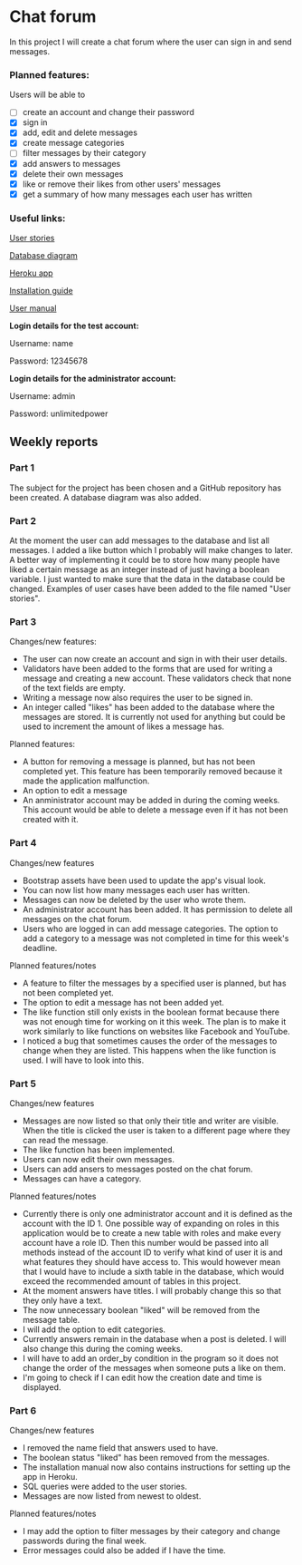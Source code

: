 # Chat forum
In this project I will create a chat forum where the user can sign in and send messages.

### Planned features:
Users will be able to
* [ ] create an account and change their password
* [x] sign in
* [x] add, edit and delete messages
* [x] create message categories
* [ ] filter messages by their category
* [x] add answers to messages
* [x] delete their own messages
* [x] like or remove their likes from other users' messages
* [x] get a summary of how many messages each user has written

### Useful links:
[User stories](https://github.com/H4m5t3r/Keskustelufoorumi/blob/master/documentation/User%20stories.md)

[Database diagram](https://github.com/H4m5t3r/Keskustelufoorumi/blob/master/documentation/Database%20diagram.png)

[Heroku app](https://tsoha-k2020-keskustelufoorumi.herokuapp.com/)

[Installation guide](https://github.com/H4m5t3r/Keskustelufoorumi/blob/master/documentation/Installation%20guide.md)

[User manual](https://github.com/H4m5t3r/Keskustelufoorumi/blob/master/documentation/User%20manual.md)

**Login details for the test account:**

Username: name

Password: 12345678

**Login details for the administrator account:**

Username: admin

Password: unlimitedpower

## Weekly reports

### Part 1
The subject for the project has been chosen and a GitHub repository has been created. A database diagram was also added.

### Part 2
At the moment the user can add messages to the database and list all messages. I added a like button which I probably will make changes to later. A better way of implementing it could be to store how many people have liked a certain message as an integer instead of just having a boolean variable. I just wanted to make sure that the data in the database could be changed. Examples of user cases have been added to the file named "User stories".

### Part 3
Changes/new features:
* The user can now create an account and sign in with their user details.
* Validators have been added to the forms that are used for writing a message and creating a new account. These validators check that none of the text fields are empty.
* Writing a message now also requires the user to be signed in.
* An integer called "likes" has been added to the database where the messages are stored. It is currently not used for anything but could be used to increment the amount of likes a message has.

Planned features:
* A button for removing a message is planned, but has not been completed yet. This feature has been temporarily removed because it made the application malfunction.
* An option to edit a message
* An anministrator account may be added in during the coming weeks. This account would be able to delete a message even if it has not been created with it.

### Part 4
Changes/new features
* Bootstrap assets have been used to update the app's visual look.
* You can now list how many messages each user has written.
* Messages can now be deleted by the user who wrote them.
* An administrator account has been added. It has permission to delete all messages on the chat forum.
* Users who are logged in can add message categories. The option to add a category to a message was not completed in time for this week's deadline.

Planned features/notes
* A feature to filter the messages by a specified user is planned, but has not been completed yet.
* The option to edit a message has not been added yet.
* The like function still only exists in the boolean format because there was not enough time for working on it this week. The plan is to make it work similarly to like functions on websites like Facebook and YouTube.
* I noticed a bug that sometimes causes the order of the messages to change when they are listed. This happens when the like function is used. I will have to look into this.

### Part 5
Changes/new features
* Messages are now listed so that only their title and writer are visible. When the title is clicked the user is taken to a different page where they can read the message.
* The like function has been implemented.
* Users can now edit their own messages.
* Users can add ansers to messages posted on the chat forum.
* Messages can have a category.

Planned features/notes
* Currently there is only one administrator account and it is defined as the account with the ID 1. One possible way of expanding on roles in this application would be to create a new table with roles and make every account have a role ID. Then this number would be passed into all methods instead of the account ID to verify what kind of user it is and what features they should have access to. This would however mean that I would have to include a sixth table in the database, which would exceed the recommended amount of tables in this project.
* At the moment answers have titles. I will probably change this so that they only have a text.
* The now unnecessary boolean "liked" will be removed from the message table.
* I will add the option to edit categories.
* Currently answers remain in the database when a post is deleted. I will also change this during the coming weeks.
* I will have to add an order_by condition in the program so it does not change the order of the messages when someone puts a like on them.
* I'm going to check if I can edit how the creation date and time is displayed.

### Part 6
Changes/new features
* I removed the name field that answers used to have.
* The boolean status "liked" has been removed from the messages.
* The installation manual now also contains instructions for setting up the app in Heroku.
* SQL queries were added to the user stories.
* Messages are now listed from newest to oldest.

Planned features/notes
* I may add the option to filter messages by their category and change passwords during the final week.
* Error messages could also be added if I have the time.
